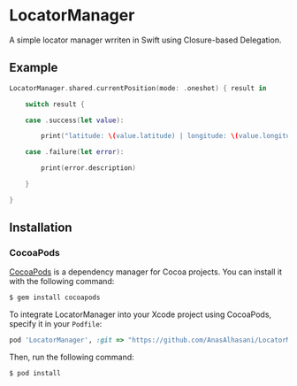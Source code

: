 # LocatorManager
A simple locator manager wrriten in Swift using Closure-based Delegation.

## Example 
```swift
LocatorManager.shared.currentPosition(mode: .oneshot) { result in

    switch result {

    case .success(let value):

        print("latitude: \(value.latitude) | longitude: \(value.longitude)")

    case .failure(let error):

        print(error.description)

    }

}
```
## Installation

### CocoaPods

[CocoaPods](http://cocoapods.org) is a dependency manager for Cocoa projects. You can install it with the following command:

```bash
$ gem install cocoapods
```

To integrate LocatorManager into your Xcode project using CocoaPods, specify it in your `Podfile`:

```ruby
pod 'LocatorManager', :git => "https://github.com/AnasAlhasani/LocatorManager"
```

Then, run the following command:

```bash
$ pod install
```


